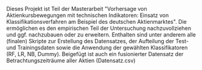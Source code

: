 Dieses Projekt ist Teil der Masterarbeit "Vorhersage von Aktienkursbewegungen mit technischen Indikatoren: Einsatz von Klassifikationsverfahren am Beispiel des deutschen Aktienmarktes". Die ermöglichen es den empirischen Teil
der Untersuchung nachzuvollziehen und ggf. nachzubauen oder zu erweitern. Enthalten sind unter anderem alle (finalen) Skripte zur Erstellung des Datensatzes, der Aufteilung der Test- und Trainingsdaten sowie die Anwendung der gewählten Klassifikatoren (RF, LR, NB, Dummy). Beigefügt ist auch ein fusionierter Datensatz der Betrachtungszeiträume aller Aktien (Datensatz.csv)
